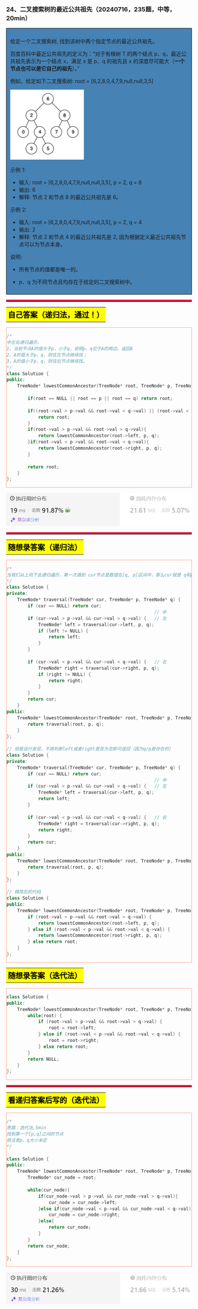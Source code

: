 ### 24、二叉搜索树的最近公共祖先（20240716，235题，中等，20min）
<div style="border: 1px solid black; padding: 10px; background-color: SteelBlue;">

给定一个二叉搜索树, 找到该树中两个指定节点的最近公共祖先。

百度百科中最近公共祖先的定义为：“对于有根树 T 的两个结点 p、q，最近公共祖先表示为一个结点 x，满足 x 是 p、q 的祖先且 x 的深度尽可能大（**一个节点也可以是它自己的祖先**）。”

例如，给定如下二叉搜索树:  root = [6,2,8,0,4,7,9,null,null,3,5]

![alt text](image/fc30abdae147b91c3109719eb11bed6.png)

 

示例 1:

- 输入: root = [6,2,8,0,4,7,9,null,null,3,5], p = 2, q = 8
- 输出: 6 
- 解释: 节点 2 和节点 8 的最近公共祖先是 6。

示例 2:

- 输入: root = [6,2,8,0,4,7,9,null,null,3,5], p = 2, q = 4
- 输出: 2
- 解释: 节点 2 和节点 4 的最近公共祖先是 2, 因为根据定义最近公共祖先节点可以为节点本身。
 

说明:

- 所有节点的值都是唯一的。
- p、q 为不同节点且均存在于给定的二叉搜索树中。

  </p>
</div>

<hr style="border-top: 5px solid #DC143C;">
<table>
  <tr>
    <td bgcolor="Yellow" style="padding: 5px; border: 0px solid black;">
      <span style="font-weight: bold; font-size: 20px;color: black;">
      自己答案（递归法，通过！）
      </span>
    </td>
  </tr>
</table>
<div style="padding: 0px; border: 1.5px solid LightSalmon; margin-bottom: 10px;">

```C++ {.line-numbers}
/*
中左右递归遍历，
1，当前节点A的值大于p，小于q，说明p、q位于A的两边，返回A
2，A的值大于p、q，则往左节点继续找；
3，A的值小于p、q，则往右节点继续找。
*/
class Solution {
public:
    TreeNode* lowestCommonAncestor(TreeNode* root, TreeNode* p, TreeNode* q) {
        
        if(root == NULL || root == p || root == q) return root;

        if((root->val > p->val && root->val < q->val) || (root->val < p->val && root->val > q->val)){
            return root;
        }
        if(root->val > p->val && root->val > q->val){
            return lowestCommonAncestor(root->left, p, q);
        }if(root->val < p->val && root->val < q->val){
            return lowestCommonAncestor(root->right, p, q);
        }

        return root;
    }
};
```

</div>

![alt text](image/46d4ef8fbd41c0200f2a93c6e460e41.png)

<hr style="border-top: 5px solid #DC143C;">

<table>
  <tr>
    <td bgcolor="Yellow" style="padding: 5px; border: 0px solid black;">
      <span style="font-weight: bold; font-size: 20px;color: black;">
      随想录答案（递归法）
      </span>
    </td>
  </tr>
</table>

<div style="padding: 0px; border: 1.5px solid LightSalmon; margin-bottom: 10px">

```C++ {.line-numbers}
/*
当我们从上向下去递归遍历，第一次遇到 cur节点是数值在[q, p]区间中，那么cur就是 q和p的最近公共祖先。
*/
class Solution {
private:
    TreeNode* traversal(TreeNode* cur, TreeNode* p, TreeNode* q) {
        if (cur == NULL) return cur;
                                                        // 中
        if (cur->val > p->val && cur->val > q->val) {   // 左
            TreeNode* left = traversal(cur->left, p, q);
            if (left != NULL) {
                return left;
            }
        }

        if (cur->val < p->val && cur->val < q->val) {   // 右
            TreeNode* right = traversal(cur->right, p, q);
            if (right != NULL) {
                return right;
            }
        }
        return cur;
    }
public:
    TreeNode* lowestCommonAncestor(TreeNode* root, TreeNode* p, TreeNode* q) {
        return traversal(root, p, q);
    }
};

// 但是运行发现，不用判断left或者right是否为空即可返回（因为q/p是存在的）
class Solution {
private:
    TreeNode* traversal(TreeNode* cur, TreeNode* p, TreeNode* q) {
        if (cur == NULL) return cur;
                                                        // 中
        if (cur->val > p->val && cur->val > q->val) {   // 左
            TreeNode* left = traversal(cur->left, p, q);
            return left;
        }

        if (cur->val < p->val && cur->val < q->val) {   // 右
            TreeNode* right = traversal(cur->right, p, q);
            return right;
        }
        return cur;
    }
public:
    TreeNode* lowestCommonAncestor(TreeNode* root, TreeNode* p, TreeNode* q) {
        return traversal(root, p, q);
    }
};

// 精简后的代码
class Solution {
public:
    TreeNode* lowestCommonAncestor(TreeNode* root, TreeNode* p, TreeNode* q) {
        if (root->val > p->val && root->val > q->val) {
            return lowestCommonAncestor(root->left, p, q);
        } else if (root->val < p->val && root->val < q->val) {
            return lowestCommonAncestor(root->right, p, q);
        } else return root;
    }
};

```
</div>

 
<table>
  <tr>
    <td bgcolor="Yellow" style="padding: 5px; border: 0px solid black;">
      <span style="font-weight: bold; font-size: 20px;color: black;">
      随想录答案（迭代法）
      </span>
    </td>
  </tr>
</table>

<div style="padding: 0px; border: 1.5px solid LightSalmon; margin-bottom: 10px">

```C++ {.line-numbers}
class Solution {
public:
    TreeNode* lowestCommonAncestor(TreeNode* root, TreeNode* p, TreeNode* q) {
        while(root) {
            if (root->val > p->val && root->val > q->val) {
                root = root->left;
            } else if (root->val < p->val && root->val < q->val) {
                root = root->right;
            } else return root;
        }
        return NULL;
    }
};
```
</div>

<hr style="border-top: 5px solid #DC143C;">

<table>
  <tr>
    <td bgcolor="Yellow" style="padding: 5px; border: 0px solid black;">
      <span style="font-weight: bold; font-size: 20px;color: black;">
      看递归答案后写的（迭代法）
      </span>
    </td>
  </tr>
</table>

<div style="padding: 0px; border: 1.5px solid LightSalmon; margin-bottom: 10px">

```C++ {.line-numbers}
/*
思路：迭代法,5min
找到第一个[p,q]之间的节点
但注意p、q大小未定
*/

class Solution {
public:
    TreeNode* lowestCommonAncestor(TreeNode* root, TreeNode* p, TreeNode* q) {
        TreeNode* cur_node = root;

        while(cur_node){
            if(cur_node->val > p->val && cur_node->val > q->val){
                cur_node = cur_node->left;
            }else if(cur_node->val < p->val && cur_node->val < q->val){
                cur_node = cur_node->right;
            }else{
                return cur_node;
            }
        }
        return cur_node;
    }
};
```
</div>

![alt text](image/9ce77d06981525206c7230a6a2b7821.png)
